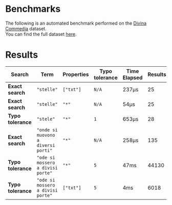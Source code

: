 
# Benchmarks

The following is an automated benchmark performed on the [Divina Commedia](https://en.wikipedia.org/wiki/Divina_Commedia) dataset. <br />
You can find the full dataset [here](https://github.com/nearform/lyra/blob/main/packages/benchmarks/dataset/divinaCommedia.json).

# Results


| Search             | Term                                  | Properties | Typo tolerance | Time Elapsed  | Results     |
|--------------------|---------------------------------------|------------|----------------|---------------|-------------|
| **Exact search**   | `"stelle"`                          | `["txt"]`| `N/A`        | 237μs | 25 |
| **Exact search**   | `"stelle"`                          | `"*"`    | `N/A`        | 54μs | 25 |
| **Typo tolerance** | `"stele"`                           | `"*"`    | `1`          | 653μs | 28 | 
| **Exact search**   | `"onde si muovono a diversi porti"` | `"*"`    | `N/A`        | 258μs | 135 | 
| **Typo tolerance** | `"ode si mossero a divisi porte"`   | `"*"`    | `5`          | 47ms | 44130 | 
| **Typo tolerance** | `"ode si mossero a divisi porte"`   | `["txt"]`| `5`          | 4ms | 6018 |


